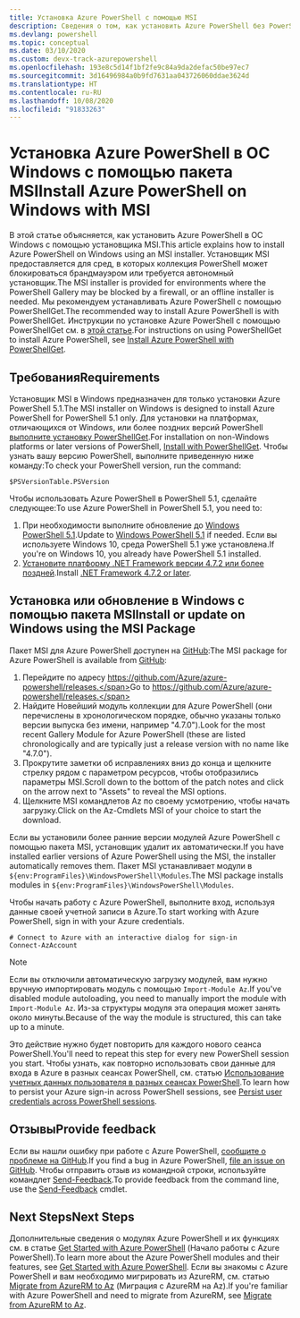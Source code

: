 ```yaml
---
title: Установка Azure PowerShell с помощью MSI
description: Сведения о том, как установить Azure PowerShell без PowerShellGet с помощью пакета MSI.
ms.devlang: powershell
ms.topic: conceptual
ms.date: 03/10/2020
ms.custom: devx-track-azurepowershell
ms.openlocfilehash: 193e8c5d14f1bf2fe9c84a9da2defac50be97ec7
ms.sourcegitcommit: 3d16496984a0b9fd7631aa043726060ddae3624d
ms.translationtype: HT
ms.contentlocale: ru-RU
ms.lasthandoff: 10/08/2020
ms.locfileid: "91833263"
---
```

# <a name="install-azure-powershell-on-windows-with-msi"></a><span data-ttu-id="abe04-103">Установка Azure PowerShell в ОС Windows с помощью пакета MSI</span><span class="sxs-lookup"><span data-stu-id="abe04-103">Install Azure PowerShell on Windows with MSI</span></span>

<span data-ttu-id="abe04-104">В этой статье объясняется, как установить Azure PowerShell в ОС Windows с помощью установщика MSI.</span><span class="sxs-lookup"><span data-stu-id="abe04-104">This article explains how to install Azure PowerShell on Windows using an MSI installer.</span></span> <span data-ttu-id="abe04-105">Установщик MSI предоставляется для сред, в которых коллекция PowerShell может блокироваться брандмауэром или требуется автономный установщик.</span><span class="sxs-lookup"><span data-stu-id="abe04-105">The MSI installer is provided for environments where the PowerShell Gallery may be blocked by a firewall, or an offline installer is needed.</span></span> <span data-ttu-id="abe04-106">Мы рекомендуем устанавливать Azure PowerShell с помощью PowerShellGet.</span><span class="sxs-lookup"><span data-stu-id="abe04-106">The recommended way to install Azure PowerShell is with PowerShellGet.</span></span> <span data-ttu-id="abe04-107">Инструкции по установке Azure PowerShell с помощью PowerShellGet см. в [этой статье](install-az-ps.md).</span><span class="sxs-lookup"><span data-stu-id="abe04-107">For instructions on using PowerShellGet to install Azure PowerShell, see [Install Azure PowerShell with PowerShellGet](install-az-ps.md).</span></span>

## <a name="requirements"></a><span data-ttu-id="abe04-108">Требования</span><span class="sxs-lookup"><span data-stu-id="abe04-108">Requirements</span></span>

<span data-ttu-id="abe04-109">Установщик MSI в Windows предназначен для только установки Azure PowerShell 5.1.</span><span class="sxs-lookup"><span data-stu-id="abe04-109">The MSI installer on Windows is designed to install Azure PowerShell for PowerShell 5.1 only.</span></span> <span data-ttu-id="abe04-110">Для установки на платформах, отличающихся от Windows, или более поздних версий PowerShell [выполните установку PowerShellGet](install-az-ps.md).</span><span class="sxs-lookup"><span data-stu-id="abe04-110">For installation on non-Windows platforms or later versions of PowerShell, [Install with PowerShellGet](install-az-ps.md).</span></span> <span data-ttu-id="abe04-111">Чтобы узнать вашу версию PowerShell, выполните приведенную ниже команду:</span><span class="sxs-lookup"><span data-stu-id="abe04-111">To check your PowerShell version, run the command:</span></span>

```powershell-interactive
$PSVersionTable.PSVersion
```

<span data-ttu-id="abe04-112">Чтобы использовать Azure PowerShell в PowerShell 5.1, сделайте следующее:</span><span class="sxs-lookup"><span data-stu-id="abe04-112">To use Azure PowerShell in PowerShell 5.1, you need to:</span></span>

1. <span data-ttu-id="abe04-113">При необходимости выполните обновление до [Windows PowerShell 5.1](/powershell/scripting/windows-powershell/install/installing-windows-powershell#upgrading-existing-windows-powershell).</span><span class="sxs-lookup"><span data-stu-id="abe04-113">Update to [Windows PowerShell 5.1](/powershell/scripting/windows-powershell/install/installing-windows-powershell#upgrading-existing-windows-powershell) if needed.</span></span> <span data-ttu-id="abe04-114">Если вы используете Windows 10, среда PowerShell 5.1 уже установлена.</span><span class="sxs-lookup"><span data-stu-id="abe04-114">If you're on Windows 10, you already have PowerShell 5.1 installed.</span></span>
2. <span data-ttu-id="abe04-115">[Установите платформу .NET Framework версии 4.7.2 или более поздней](/dotnet/framework/install).</span><span class="sxs-lookup"><span data-stu-id="abe04-115">Install [.NET Framework 4.7.2 or later](/dotnet/framework/install).</span></span>

## <a name="install-or-update-on-windows-using-the-msi-package"></a><span data-ttu-id="abe04-116">Установка или обновление в Windows с помощью пакета MSI</span><span class="sxs-lookup"><span data-stu-id="abe04-116">Install or update on Windows using the MSI Package</span></span>

<span data-ttu-id="abe04-117">Пакет MSI для Azure PowerShell доступен на [GitHub](https://github.com/Azure/azure-powershell/releases):</span><span class="sxs-lookup"><span data-stu-id="abe04-117">The MSI package for Azure PowerShell is available from [GitHub](https://github.com/Azure/azure-powershell/releases):</span></span>

1. <span data-ttu-id="abe04-118">Перейдите по адресу https://github.com/Azure/azure-powershell/releases.</span><span class="sxs-lookup"><span data-stu-id="abe04-118">Go to https://github.com/Azure/azure-powershell/releases.</span></span>
2. <span data-ttu-id="abe04-119">Найдите Новейший модуль коллекции для Azure PowerShell (они перечислены в хронологическом порядке, обычно указаны только версии выпуска без имени, например "4.7.0").</span><span class="sxs-lookup"><span data-stu-id="abe04-119">Look for the most recent Gallery Module for Azure PowerShell (these are listed chronologically and are typically just a release version with no name like "4.7.0").</span></span>
3. <span data-ttu-id="abe04-120">Прокрутите заметки об исправлениях вниз до конца и щелкните стрелку рядом с параметром ресурсов, чтобы отобразились параметры MSI.</span><span class="sxs-lookup"><span data-stu-id="abe04-120">Scroll down to the bottom of the patch notes and click on the arrow next to "Assets" to reveal the MSI options.</span></span>
4. <span data-ttu-id="abe04-121">Щелкните MSI командлетов Az по своему усмотрению, чтобы начать загрузку.</span><span class="sxs-lookup"><span data-stu-id="abe04-121">Click on the Az-Cmdlets MSI of your choice to start the download.</span></span>

<span data-ttu-id="abe04-122">Если вы установили более ранние версии модулей Azure PowerShell с помощью пакета MSI, установщик удалит их автоматически.</span><span class="sxs-lookup"><span data-stu-id="abe04-122">If you have installed earlier versions of Azure PowerShell using the MSI, the installer automatically removes them.</span></span> <span data-ttu-id="abe04-123">Пакет MSI устанавливает модули в `${env:ProgramFiles}\WindowsPowerShell\Modules`.</span><span class="sxs-lookup"><span data-stu-id="abe04-123">The MSI package installs modules in `${env:ProgramFiles}\WindowsPowerShell\Modules`.</span></span>

<span data-ttu-id="abe04-124">Чтобы начать работу с Azure PowerShell, выполните вход, используя данные своей учетной записи в Azure.</span><span class="sxs-lookup"><span data-stu-id="abe04-124">To start working with Azure PowerShell, sign in with your Azure credentials.</span></span>

```powershell-interactive
# Connect to Azure with an interactive dialog for sign-in
Connect-AzAccount
```

> [!NOTE]
> <span data-ttu-id="abe04-125">Если вы отключили автоматическую загрузку модулей, вам нужно вручную импортировать модуль с помощью `Import-Module Az`.</span><span class="sxs-lookup"><span data-stu-id="abe04-125">If you've disabled module autoloading, you need to manually import the module with `Import-Module Az`.</span></span> <span data-ttu-id="abe04-126">Из-за структуры модуля эта операция может занять около минуты.</span><span class="sxs-lookup"><span data-stu-id="abe04-126">Because of the way the module is structured, this can take up to a minute.</span></span>

<span data-ttu-id="abe04-127">Это действие нужно будет повторить для каждого нового сеанса PowerShell.</span><span class="sxs-lookup"><span data-stu-id="abe04-127">You'll need to repeat this step for every new PowerShell session you start.</span></span> <span data-ttu-id="abe04-128">Чтобы узнать, как повторно использовать свои данные для входа в Azure в разных сеансах PowerShell, см. статью [Использование учетных данных пользователя в разных сеансах PowerShell](context-persistence.md).</span><span class="sxs-lookup"><span data-stu-id="abe04-128">To learn how to persist your Azure sign-in across PowerShell sessions, see [Persist user credentials across PowerShell sessions](context-persistence.md).</span></span>

## <a name="provide-feedback"></a><span data-ttu-id="abe04-129">Отзывы</span><span class="sxs-lookup"><span data-stu-id="abe04-129">Provide feedback</span></span>

<span data-ttu-id="abe04-130">Если вы нашли ошибку при работе с Azure PowerShell, [сообщите о проблеме на GitHub](https://github.com/Azure/azure-powershell/issues).</span><span class="sxs-lookup"><span data-stu-id="abe04-130">If you find a bug in Azure PowerShell, [file an issue on GitHub](https://github.com/Azure/azure-powershell/issues).</span></span> <span data-ttu-id="abe04-131">Чтобы отправить отзыв из командной строки, используйте командлет [Send-Feedback](/powershell/module/az.accounts/send-feedback).</span><span class="sxs-lookup"><span data-stu-id="abe04-131">To provide feedback from the command line, use the [Send-Feedback](/powershell/module/az.accounts/send-feedback) cmdlet.</span></span>

## <a name="next-steps"></a><span data-ttu-id="abe04-132">Next Steps</span><span class="sxs-lookup"><span data-stu-id="abe04-132">Next Steps</span></span>

<span data-ttu-id="abe04-133">Дополнительные сведения о модулях Azure PowerShell и их функциях см. в статье [Get Started with Azure PowerShell](get-started-azureps.md) (Начало работы с Azure PowerShell).</span><span class="sxs-lookup"><span data-stu-id="abe04-133">To learn more about the Azure PowerShell modules and their features, see [Get Started with Azure PowerShell](get-started-azureps.md).</span></span> <span data-ttu-id="abe04-134">Если вы знакомы с Azure PowerShell и вам необходимо мигрировать из AzureRM, см. статью [Migrate from AzureRM to Az](migrate-from-azurerm-to-az.md) (Миграция с AzureRM на Az).</span><span class="sxs-lookup"><span data-stu-id="abe04-134">If you're familiar with Azure PowerShell and need to migrate from AzureRM, see [Migrate from AzureRM to Az](migrate-from-azurerm-to-az.md).</span></span>
